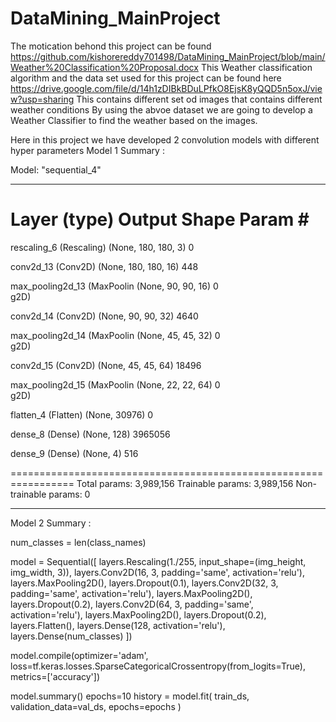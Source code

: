 # DataMining_MainProject

The motication behond this project can be found https://github.com/kishorereddy701498/DataMining_MainProject/blob/main/Weather%20Classification%20Proposal.docx
This Weather classification algorithm and the data set used for this project can be found here https://drive.google.com/file/d/14h1zDIBkBDuLPfkO8EjsK8yQQD5n5oxJ/view?usp=sharing
This contains different set od images that contains different weather conditions
By using the abvoe dataset we are going to develop a Weather Classifier to find the weather based on the images.




Here in this project we have developed 2 convolution models with different hyper parameters
Model 1 Summary :

Model: "sequential_4"
_________________________________________________________________
 Layer (type)                Output Shape              Param #   
=================================================================
 rescaling_6 (Rescaling)     (None, 180, 180, 3)       0         
                                                                 
 conv2d_13 (Conv2D)          (None, 180, 180, 16)      448       
                                                                 
 max_pooling2d_13 (MaxPoolin  (None, 90, 90, 16)       0         
 g2D)                                                            
                                                                 
 conv2d_14 (Conv2D)          (None, 90, 90, 32)        4640      
                                                                 
 max_pooling2d_14 (MaxPoolin  (None, 45, 45, 32)       0         
 g2D)                                                            
                                                                 
 conv2d_15 (Conv2D)          (None, 45, 45, 64)        18496     
                                                                 
 max_pooling2d_15 (MaxPoolin  (None, 22, 22, 64)       0         
 g2D)                                                            
                                                                 
 flatten_4 (Flatten)         (None, 30976)             0         
                                                                 
 dense_8 (Dense)             (None, 128)               3965056   
                                                                 
 dense_9 (Dense)             (None, 4)                 516       
                                                                 
=================================================================
Total params: 3,989,156
Trainable params: 3,989,156
Non-trainable params: 0
______________________


Model 2 Summary :

num_classes = len(class_names)

model = Sequential([
  layers.Rescaling(1./255, input_shape=(img_height, img_width, 3)),
  layers.Conv2D(16, 3, padding='same', activation='relu'),
  layers.MaxPooling2D(),
  layers.Dropout(0.1),
  layers.Conv2D(32, 3, padding='same', activation='relu'),
  layers.MaxPooling2D(),
  layers.Dropout(0.2),
  layers.Conv2D(64, 3, padding='same', activation='relu'),
  layers.MaxPooling2D(),
  layers.Dropout(0.2),
  layers.Flatten(),
  layers.Dense(128, activation='relu'),
  layers.Dense(num_classes)
])

model.compile(optimizer='adam',
              loss=tf.keras.losses.SparseCategoricalCrossentropy(from_logits=True),
              metrics=['accuracy'])

model.summary()
epochs=10
history = model.fit(
  train_ds,
  validation_data=val_ds,
  epochs=epochs
)


